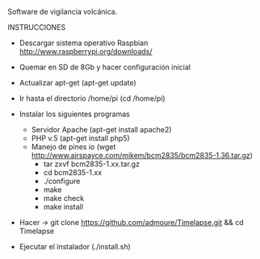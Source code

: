 Software de vigilancia volcánica. 

INSTRUCCIONES

- Descargar sistema operativo Raspbian http://www.raspberrypi.org/downloads/
- Quemar en SD de 8Gb y hacer configuración inicial
- Actualizar apt-get (apt-get update)
- Ir hasta el directorio /home/pi (cd /home/pi)
- Instalar los siguientes programas

  - Servidor Apache (apt-get install apache2)
  - PHP v.5 (apt-get install php5)
  - Manejo de pines io (wget http://www.airspayce.com/mikem/bcm2835/bcm2835-1.36.tar.gz)
    - tar zxvf bcm2835-1.xx.tar.gz
    - cd bcm2835-1.xx
    - ./configure
    - make
    - make check
    - make install

- Hacer -> git clone https://github.com/admoure/Timelapse.git && cd Timelapse
- Ejecutar el instalador (./install.sh)
